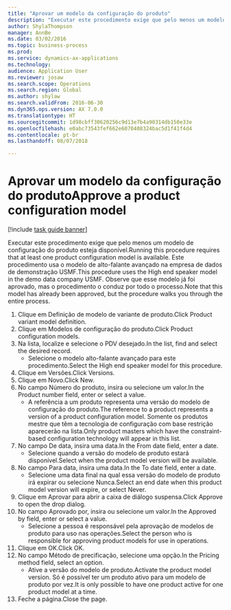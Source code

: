 ```yaml
--- 
title: "Aprovar um modelo da configuração do produto"
description: "Executar este procedimento exige que pelo menos um modelo de configuração do produto esteja disponível."
author: ShylaThompson
manager: AnnBe
ms.date: 03/02/2016
ms.topic: business-process
ms.prod: 
ms.service: dynamics-ax-applications
ms.technology: 
audience: Application User
ms.reviewer: josaw
ms.search.scope: Operations
ms.search.region: Global
ms.author: shylaw
ms.search.validFrom: 2016-06-30
ms.dyn365.ops.version: AX 7.0.0
ms.translationtype: HT
ms.sourcegitcommit: 1d98cbff30620256c9d13e7b4a90314db150e33e
ms.openlocfilehash: e0abc73543fef662e6070408324bac5d1f41f4d4
ms.contentlocale: pt-br
ms.lasthandoff: 08/07/2018

---
```

# <a name="approve-a-product-configuration-model"></a><span data-ttu-id="b2093-103">Aprovar um modelo da configuração do produto</span><span class="sxs-lookup"><span data-stu-id="b2093-103">Approve a product configuration model</span></span>

[!include [task guide banner](../../includes/task-guide-banner.md)]

<span data-ttu-id="b2093-104">Executar este procedimento exige que pelo menos um modelo de configuração do produto esteja disponível.</span><span class="sxs-lookup"><span data-stu-id="b2093-104">Running this procedure requires that at least one product configuration model is available.</span></span> <span data-ttu-id="b2093-105">Este procedimento usa o modelo de alto-falante avançado na empresa de dados de demonstração USMF.</span><span class="sxs-lookup"><span data-stu-id="b2093-105">This procedure uses the High end speaker model in the demo data company USMF.</span></span> <span data-ttu-id="b2093-106">Observe que esse modelo já foi aprovado, mas o procedimento o conduz por todo o processo.</span><span class="sxs-lookup"><span data-stu-id="b2093-106">Note that this model has already been approved, but the procedure walks you through the entire process.</span></span>

1. <span data-ttu-id="b2093-107">Clique em Definição de modelo de variante de produto.</span><span class="sxs-lookup"><span data-stu-id="b2093-107">Click Product variant model definition.</span></span>
2. <span data-ttu-id="b2093-108">Clique em Modelos de configuração do produto.</span><span class="sxs-lookup"><span data-stu-id="b2093-108">Click Product configuration models.</span></span>
3. <span data-ttu-id="b2093-109">Na lista, localize e selecione o PDV desejado.</span><span class="sxs-lookup"><span data-stu-id="b2093-109">In the list, find and select the desired record.</span></span>
    * <span data-ttu-id="b2093-110">Selecione o modelo alto-falante avançado para este procedimento.</span><span class="sxs-lookup"><span data-stu-id="b2093-110">Select the High end speaker model for this procedure.</span></span>  
4. <span data-ttu-id="b2093-111">Clique em Versões.</span><span class="sxs-lookup"><span data-stu-id="b2093-111">Click Versions.</span></span>
5. <span data-ttu-id="b2093-112">Clique em Novo.</span><span class="sxs-lookup"><span data-stu-id="b2093-112">Click New.</span></span>
6. <span data-ttu-id="b2093-113">No campo Número do produto, insira ou selecione um valor.</span><span class="sxs-lookup"><span data-stu-id="b2093-113">In the Product number field, enter or select a value.</span></span>
    * <span data-ttu-id="b2093-114">A referência a um produto representa uma versão do modelo de configuração do produto.</span><span class="sxs-lookup"><span data-stu-id="b2093-114">The reference to a product represents a version of a product configuration model.</span></span> <span data-ttu-id="b2093-115">Somente os produtos mestre que têm a tecnologia de configuração com base restrição aparecerão na lista.</span><span class="sxs-lookup"><span data-stu-id="b2093-115">Only product masters which have the constraint-based configuration technology will appear in this list.</span></span>  
7. <span data-ttu-id="b2093-116">No campo De data, insira uma data.</span><span class="sxs-lookup"><span data-stu-id="b2093-116">In the From date field, enter a date.</span></span>
    * <span data-ttu-id="b2093-117">Selecione quando a versão do modelo de produto estará disponível.</span><span class="sxs-lookup"><span data-stu-id="b2093-117">Select when the product model version will be available.</span></span>  
8. <span data-ttu-id="b2093-118">No campo Para data, insira uma data.</span><span class="sxs-lookup"><span data-stu-id="b2093-118">In the To date field, enter a date.</span></span>
    * <span data-ttu-id="b2093-119">Selecione uma data final na qual essa versão do modelo de produto irá expirar ou selecione Nunca.</span><span class="sxs-lookup"><span data-stu-id="b2093-119">Select an end date when this product model version will expire, or select Never.</span></span>  
9. <span data-ttu-id="b2093-120">Clique em Aprovar para abrir a caixa de diálogo suspensa.</span><span class="sxs-lookup"><span data-stu-id="b2093-120">Click Approve to open the drop dialog.</span></span>
10. <span data-ttu-id="b2093-121">No campo Aprovado por, insira ou selecione um valor.</span><span class="sxs-lookup"><span data-stu-id="b2093-121">In the Approved by field, enter or select a value.</span></span>
    * <span data-ttu-id="b2093-122">Selecione a pessoa é responsável pela aprovação de modelos de produto para uso nas operações.</span><span class="sxs-lookup"><span data-stu-id="b2093-122">Select the person who is responsible for approving product models for use in operations.</span></span>  
11. <span data-ttu-id="b2093-123">Clique em OK.</span><span class="sxs-lookup"><span data-stu-id="b2093-123">Click OK.</span></span>
12. <span data-ttu-id="b2093-124">No campo Método de precificação, selecione uma opção.</span><span class="sxs-lookup"><span data-stu-id="b2093-124">In the Pricing method field, select an option.</span></span>
    * <span data-ttu-id="b2093-125">Ative a versão do modelo de produto.</span><span class="sxs-lookup"><span data-stu-id="b2093-125">Activate the product model version.</span></span> <span data-ttu-id="b2093-126">Só é possível ter um produto ativo para um modelo de produto por vez.</span><span class="sxs-lookup"><span data-stu-id="b2093-126">It is only possible to have one product active for one product model at a time.</span></span>  
13. <span data-ttu-id="b2093-127">Feche a página.</span><span class="sxs-lookup"><span data-stu-id="b2093-127">Close the page.</span></span>


